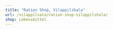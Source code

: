 ```yaml
---
title: "Ration Shop, Vilappilshala"
url: /vilappilsala/ration-shop-vilappilshala/
shop: Lebensmittel
---
```

